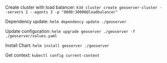 Create cluster with load balancer: `k3d cluster create geoserver-cluster --servers 1 --agents 3 -p "8080:30000@loadbalancer"`

Dependency update: `helm dependency update ./geoserver`

Update configuration: `helm upgrade geoserver ./geoserver -f ./geoserver/values.yaml`

Install Chart: `helm install geoserver ./geoserver`

Get context: `kubectl config current-context`
